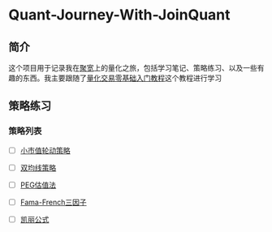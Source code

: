 # Quant-Journey-With-JoinQuant
## 简介
这个项目用于记录我在[聚宽](https://www.joinquant.com/)上的量化之旅，包括学习笔记、策略练习、以及一些有趣的东西。我主要跟随了[量化交易零基础入门教程](https://www.joinquant.com/view/community/detail/8ec7aaaa899cf928550f89a104637f22)这个教程进行学习

## 策略练习
### 策略列表

- [ ] [小市值轮动策略](https://www.joinquant.com/view/community/detail/7f0fa91d27b81f9169c389565832c220)

- [ ] [双均线策略](https://www.joinquant.com/view/community/detail/7f93868fc490a937122366a0ec9aa388)

- [ ] [PEG估值法](https://www.joinquant.com/view/community/detail/087af3a4e27c600ed855cb0c1d0fdfed)

- [ ] [Fama-French三因子](https://www.joinquant.com/view/community/detail/46084e11dc11457b9390fac67ae9a173)

- [ ] [凯丽公式](https://www.joinquant.com/view/community/detail/469e185e2c1967938290223520a6eb9d)